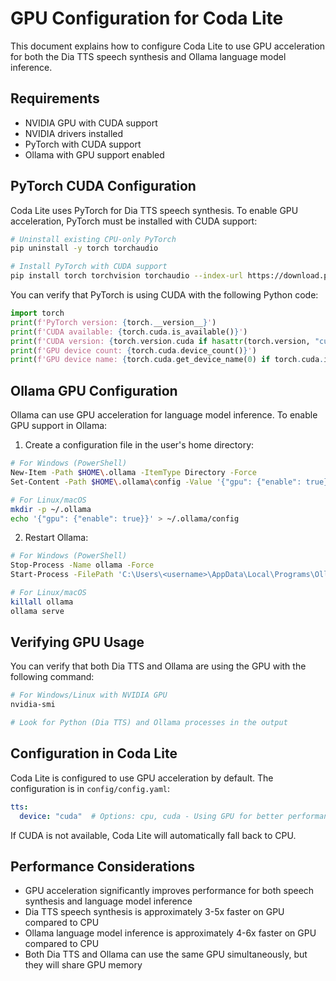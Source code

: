# GPU Configuration for Coda Lite

This document explains how to configure Coda Lite to use GPU acceleration for both the Dia TTS speech synthesis and Ollama language model inference.

## Requirements

- NVIDIA GPU with CUDA support
- NVIDIA drivers installed
- PyTorch with CUDA support
- Ollama with GPU support enabled

## PyTorch CUDA Configuration

Coda Lite uses PyTorch for Dia TTS speech synthesis. To enable GPU acceleration, PyTorch must be installed with CUDA support:

```bash
# Uninstall existing CPU-only PyTorch
pip uninstall -y torch torchaudio

# Install PyTorch with CUDA support
pip install torch torchvision torchaudio --index-url https://download.pytorch.org/whl/cu118
```

You can verify that PyTorch is using CUDA with the following Python code:

```python
import torch
print(f'PyTorch version: {torch.__version__}')
print(f'CUDA available: {torch.cuda.is_available()}')
print(f'CUDA version: {torch.version.cuda if hasattr(torch.version, "cuda") else "None"}')
print(f'GPU device count: {torch.cuda.device_count()}')
print(f'GPU device name: {torch.cuda.get_device_name(0) if torch.cuda.is_available() else "N/A"}')
```

## Ollama GPU Configuration

Ollama can use GPU acceleration for language model inference. To enable GPU support in Ollama:

1. Create a configuration file in the user's home directory:

```bash
# For Windows (PowerShell)
New-Item -Path $HOME\.ollama -ItemType Directory -Force
Set-Content -Path $HOME\.ollama\config -Value '{"gpu": {"enable": true}}'

# For Linux/macOS
mkdir -p ~/.ollama
echo '{"gpu": {"enable": true}}' > ~/.ollama/config
```

2. Restart Ollama:

```bash
# For Windows (PowerShell)
Stop-Process -Name ollama -Force
Start-Process -FilePath 'C:\Users\<username>\AppData\Local\Programs\Ollama\ollama.exe' -ArgumentList 'serve'

# For Linux/macOS
killall ollama
ollama serve
```

## Verifying GPU Usage

You can verify that both Dia TTS and Ollama are using the GPU with the following command:

```bash
# For Windows/Linux with NVIDIA GPU
nvidia-smi

# Look for Python (Dia TTS) and Ollama processes in the output
```

## Configuration in Coda Lite

Coda Lite is configured to use GPU acceleration by default. The configuration is in `config/config.yaml`:

```yaml
tts:
  device: "cuda"  # Options: cpu, cuda - Using GPU for better performance
```

If CUDA is not available, Coda Lite will automatically fall back to CPU.

## Performance Considerations

- GPU acceleration significantly improves performance for both speech synthesis and language model inference
- Dia TTS speech synthesis is approximately 3-5x faster on GPU compared to CPU
- Ollama language model inference is approximately 4-6x faster on GPU compared to CPU
- Both Dia TTS and Ollama can use the same GPU simultaneously, but they will share GPU memory
